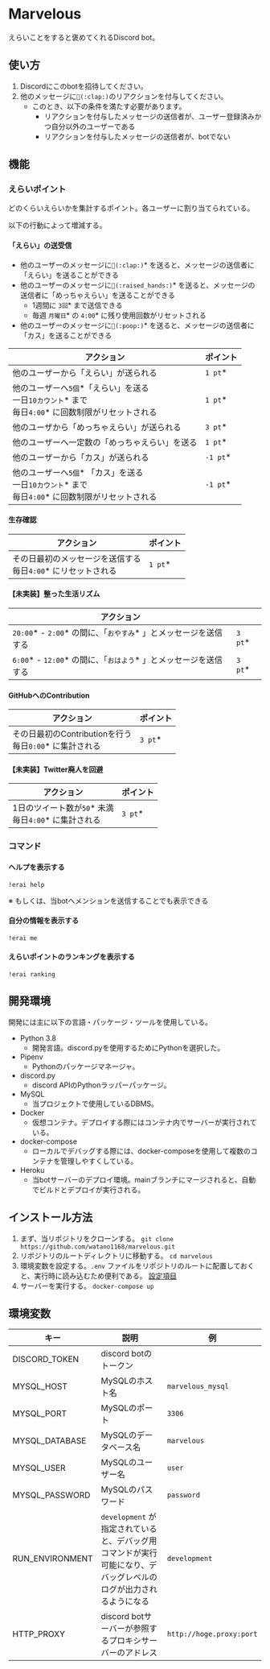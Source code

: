 # Marvelous

えらいことをすると褒めてくれるDiscord bot。


## 使い方

1. Discordにこのbotを招待してください。
1. 他のメッセージに`👏(:clap:)`のリアクションを付与してください。
    - このとき、以下の条件を満たす必要があります。
        - リアクションを付与したメッセージの送信者が、ユーザー登録済みかつ自分以外のユーザーである
        - リアクションを付与したメッセージの送信者が、botでない

## 機能



### えらいポイント

どのくらいえらいかを集計するポイント。各ユーザーに割り当てられている。

以下の行動によって増減する。



#### 「えらい」の送受信

- 他のユーザーのメッセージに`👏(:clap:)`\* を送ると、メッセージの送信者に「えらい」を送ることができる
- 他のユーザーのメッセージに`🙌(:raised_hands:)`\* を送ると、メッセージの送信者に「めっちゃえらい」を送ることができる
    - 1週間に `3回`\* まで送信できる
    - 毎週 `月曜日`\* の `4:00`\* に残り使用回数がリセットされる
- 他のユーザーのメッセージに`💩(:poop:)`\* を送ると、メッセージの送信者に「カス」を送ることができる

| アクション                                                   | ポイント  |
| ------------------------------------------------------------ | --------- |
| 他のユーザーから「えらい」が送られる                         | `1 pt`\*  |
| 他のユーザーへ`5個`\*「えらい」を送る<br />一日`10カウント`\* まで<br />毎日`4:00`\* に回数制限がリセットされる | `1 pt`\*  |
| 他のユーザから「めっちゃえらい」が送られる                   | `3 pt`\*  |
| 他のユーザーへ一定数の「めっちゃえらい」を送る               | `1 pt`\*  |
| 他のユーザーから「カス」が送られる                           | `-1 pt`\* |
| 他のユーザーへ`5個`\* 「カス」を送る<br />一日`10カウント`\* まで<br />毎日`4:00`\* に回数制限がリセットされる | `-1 pt`\* |



#### 生存確認

| アクション                                                   | ポイント |
| ------------------------------------------------------------ | -------- |
| その日最初のメッセージを送信する<br />毎日`4:00`\* にリセットされる | `1 pt`\* |



#### 【未実装】整った生活リズム

| アクション                                                   |          |
| ------------------------------------------------------------ | -------- |
| `20:00`\*  - `2:00`\* の間に、「`おやすみ`\* 」とメッセージを送信する | `3 pt`\* |
| `6:00`\*  - `12:00`\* の間に、「`おはよう`\* 」とメッセージを送信する | `3 pt`\* |



#### GitHubへのContribution

| アクション                                                   | ポイント |
| ------------------------------------------------------------ | -------- |
| その日最初のContributionを行う<br />毎日`0:00`\* に集計される | `3 pt`\* |



#### 【未実装】Twitter廃人を回避

| アクション                                                  | ポイント |
| ----------------------------------------------------------- | -------- |
| 1日のツイート数が`50`\* 未満<br />毎日`4:00`\* に集計される | `3 pt`\* |



### コマンド

#### ヘルプを表示する

`!erai help`

※ もしくは、当botへメンションを送信することでも表示できる

#### 自分の情報を表示する

`!erai me`

#### えらいポイントのランキングを表示する

`!erai ranking`



## 開発環境

開発には主に以下の言語・パッケージ・ツールを使用している。

- Python 3.8
  - 開発言語。discord.pyを使用するためにPythonを選択した。
- Pipenv
  - Pythonのパッケージマネージャ。
- discord.py
  - discord APIのPythonラッパーパッケージ。
- MySQL
  - 当プロジェクトで使用しているDBMS。
- Docker
  - 仮想コンテナ。デプロイする際にはコンテナ内でサーバーが実行されている。
- docker-compose
  - ローカルでデバッグする際には、docker-composeを使用して複数のコンテナを管理しやすくしている。
- Heroku
  - 当botサーバーのデプロイ環境。mainブランチにマージされると、自動でビルドとデプロイが実行される。



## インストール方法

1. まず、当リポジトリをクローンする。
   `git clone https://github.com/watano1168/marvelous.git`
2. リポジトリのルートディレクトリに移動する。
   `cd marvelous`
3. 環境変数を設定する。`.env` ファイルをリポジトリのルートに配置しておくと、実行時に読み込むため便利である。
   [設定項目](#環境変数)
4. サーバーを実行する。
   `docker-compose up`



## 環境変数

| キー            | 説明                                                         | 例                       |
| --------------- | ------------------------------------------------------------ | ------------------------ |
| DISCORD_TOKEN   | discord botのトークン                                        |                          |
| MYSQL_HOST      | MySQLのホスト名                                              | `marvelous_mysql`        |
| MYSQL_PORT      | MySQLのポート                                                | `3306`                   |
| MYSQL_DATABASE  | MySQLのデータベース名                                        | `marvelous`              |
| MYSQL_USER      | MySQLのユーザー名                                            | `user`                   |
| MYSQL_PASSWORD  | MySQLのパスワード                                            | `password`               |
| RUN_ENVIRONMENT | `development` が指定されていると、デバッグ用コマンドが実行可能になり、デバッグレベルのログが出力されるようになる | `development`            |
| HTTP_PROXY      | discord botサーバーが参照するプロキシサーバーのアドレス      | `http://hoge.proxy:port` |

